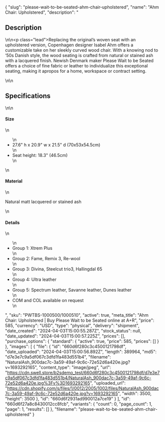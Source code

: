 {
  "slug": "please-wait-to-be-seated-ahm-chair-upholstered",
  "name": "Ahm Chair: Upholstered",
  "description": "<h2>Description</h2>\n<!-- split -->\n<p class=\"lead\">Replacing the original’s woven seat with an upholstered version, Copenhagen designer Isabel Ahm offers a customizable take on her sleekly curved wood chair. With a knowing nod to ‘50s Danish style, the wood seating is crafted from natural or stained ash with a lacquered finish. Newish Denmark maker Please Wait to be Seated offers a choice of fine fabric or leather to individualize this exceptional seating, making it apropos for a home, workspace or contract setting.</p>\n<!-- split -->\n<h2>Specifications</h2>\n<!-- split -->\n<h4>Size</h4>\n<ul>\n<li>27.6\" h x 20.9\" w x 21.5\" d (70x53x54.5cm)</li>\n<li>Seat height: 18.3\" (46.5cm)</li>\n</ul>\n<h4>Material</h4>\n<p><span>Natural matt lacquered or stained ash</span></p>\n<h4>Details</h4>\n<ul>\n<li>Group 1: Xtrem Plus</li>\n<li>Group 2: Fame, Remix 3, Re-wool</li>\n<li>Group 3: Divina, Steelcut trio3, Hallingdal 65 </li>\n<li>Group 4: Ultra leather</li>\n<li>Group 5: Spectrum leather, Savanne leather, Dunes leather</li>\n<li>COM and COL available on request</li>\n</ul>",
  "sku": "PWTBS-1000500/1000510",
  "active": true,
  "meta_title": "Ahm Chair: Upholstered | Buy Please Wait to be Seated online at A+R",
  "price": 585,
  "currency": "USD",
  "type": "physical",
  "delivery": "shipment",
  "date_created": "2024-04-03T15:00:55.287Z",
  "stock_status": null,
  "date_updated": "2024-04-03T15:00:57.225Z",
  "prices": [],
  "purchase_options": {
    "standard": {
      "active": true,
      "price": 585,
      "prices": []
    }
  },
  "images": [
    {
      "file": {
        "id": "660d6f280c3c4500121798df",
        "date_uploaded": "2024-04-03T15:00:56.892Z",
        "length": 389964,
        "md5": "d7e3e7c9a5df067c3dfd1fa483d551b4",
        "filename": "NaturalAsh_900dac7c-3a59-49af-9c6c-72e52d6a420e.jpg?v=1693292165",
        "content_type": "image/jpeg",
        "url": "https://cdn.swell.store/b2sdemo_test/660d6f280c3c4500121798df/d7e3e7c9a5df067c3dfd1fa483d551b4/NaturalAsh_900dac7c-3a59-49af-9c6c-72e52d6a420e.jpg%3Fv%3D1693292165",
        "uploaded_url": "https://cdn.shopify.com/s/files/1/0012/2005/1002/files/NaturalAsh_900dac7c-3a59-49af-9c6c-72e52d6a420e.jpg?v=1693292165",
        "width": 3500,
        "height": 3500
      },
      "id": "660d6f2931ad990012a7ce19"
    }
  ],
  "id": "660d6f27a8c8430012cc8fcb",
  "variants": {
    "count": 0,
    "page_count": 1,
    "page": 1,
    "results": []
  },
  "filename": "please-wait-to-be-seated-ahm-chair-upholstered"
}